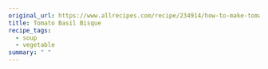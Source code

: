 ```yaml
---
original_url: https://www.allrecipes.com/recipe/234914/how-to-make-tomato-bisque/
title: Tomato Basil Bisque
recipe_tags:
  - soup
  - vegetable
summary: " "
---
```


